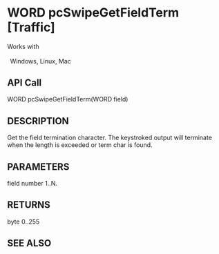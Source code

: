 # WORD pcSwipeGetFieldTerm [Traffic]

Works with <p class="s1" style="padding-top: 2pt;padding-left: 5pt;text-indent: 0pt;text-align: left;"><a name="bookmark329">&zwnj;</a>Windows, Linux, Mac<a name="bookmark330">&zwnj;</a></p>

## API Call
WORD pcSwipeGetFieldTerm(WORD field)
## DESCRIPTION
Get the field termination character. The keystroked output will terminate when the length is exceeded or term char is found.

## PARAMETERS
field number 1..N.

## RETURNS
byte 0..255

## SEE ALSO

